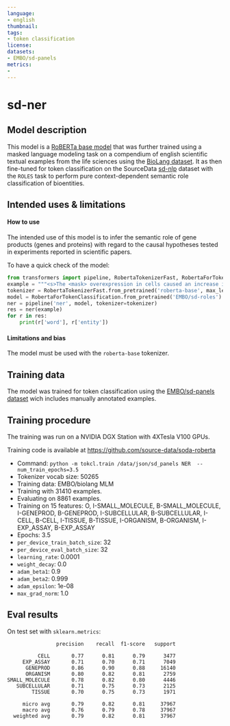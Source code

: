 ```yaml
---
language: 
- english
thumbnail: 
tags:
- token classification
license: 
datasets:
- EMBO/sd-panels
metrics:
-
---
```


# sd-ner

## Model description

This model is a [RoBERTa base model](https://huggingface.co/roberta-base) that was further trained using a masked language modeling task on a compendium of english scientific textual examples from the life sciences using the [BioLang dataset](https://huggingface.co/datasets/EMBO/biolang). It as then fine-tuned for token classification on the SourceData [sd-nlp](https://huggingface.co/datasets/EMBO/sd-nlp) dataset with the `ROLES` task to perform pure context-dependent semantic role classification of bioentities.


## Intended uses & limitations

#### How to use

The intended use of this model is to infer the semantic role of gene products (genes and proteins) with regard to the causal hypotheses tested in experiments reported in scientific papers. 

To have a quick check of the model:

```python
from transformers import pipeline, RobertaTokenizerFast, RobertaForTokenClassification
example = """<s>The <mask> overexpression in cells caused an increase in <mask> expression.</s>"""
tokenizer = RobertaTokenizerFast.from_pretrained('roberta-base', max_len=512)
model = RobertaForTokenClassification.from_pretrained('EMBO/sd-roles')
ner = pipeline('ner', model, tokenizer=tokenizer)
res = ner(example)
for r in res:
    print(r['word'], r['entity'])
```

#### Limitations and bias

The model must be used with the `roberta-base` tokenizer.

## Training data

The model was trained for token classification using the [EMBO/sd-panels dataset](https://huggingface.co/datasets/EMBO/sd-panels) wich includes manually annotated examples.

## Training procedure

The training was run on a NVIDIA DGX Station with 4XTesla V100 GPUs.

Training code is available at https://github.com/source-data/soda-roberta

- Command: `python -m tokcl.train /data/json/sd_panels NER  --num_train_epochs=3.5`
- Tokenizer vocab size: 50265
- Training data: EMBO/biolang MLM
- Training with 31410 examples.
- Evaluating on 8861 examples.
- Training on 15 features: O, I-SMALL_MOLECULE, B-SMALL_MOLECULE, I-GENEPROD, B-GENEPROD, I-SUBCELLULAR, B-SUBCELLULAR, I-CELL, B-CELL, I-TISSUE, B-TISSUE, I-ORGANISM, B-ORGANISM, I-EXP_ASSAY, B-EXP_ASSAY
- Epochs: 3.5
- `per_device_train_batch_size`: 32
- `per_device_eval_batch_size`: 32
- `learning_rate`: 0.0001
- `weight_decay`: 0.0
- `adam_beta1`: 0.9
- `adam_beta2`: 0.999
- `adam_epsilon`: 1e-08
- `max_grad_norm`: 1.0

## Eval results

On test set with `sklearn.metrics`:

```
                precision    recall  f1-score   support

          CELL       0.77      0.81      0.79      3477
     EXP_ASSAY       0.71      0.70      0.71      7049
      GENEPROD       0.86      0.90      0.88     16140
      ORGANISM       0.80      0.82      0.81      2759
SMALL_MOLECULE       0.78      0.82      0.80      4446
   SUBCELLULAR       0.71      0.75      0.73      2125
        TISSUE       0.70      0.75      0.73      1971

     micro avg       0.79      0.82      0.81     37967
     macro avg       0.76      0.79      0.78     37967
  weighted avg       0.79      0.82      0.81     37967
```
